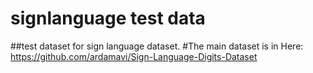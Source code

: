 # signlanguage test data
##test dataset for sign language dataset.
#The main dataset is in Here: https://github.com/ardamavi/Sign-Language-Digits-Dataset
